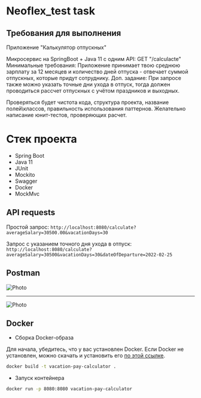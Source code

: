 # Neoflex_test task 
## Требования для выполнения
 Приложение "Калькулятор отпускных"

Микросервис на SpringBoot + Java 11 c одним API:
GET "/calculacte"
Минимальные требования: Приложение принимает твою среднюю зарплату за 12 месяцев и количество дней отпуска - отвечает суммой отпускных, которые придут сотруднику.
Доп. задание: При запросе также можно указать точные дни ухода в отпуск, тогда должен проводиться рассчет отпускных с учётом праздников и выходных.

Проверяться будет чистота кода, структура проекта, название полей\классов, правильность использования паттернов. Желательно написание юнит-тестов, проверяющих расчет.

# Cтек проекта
- Spring Boot
- Java 11
- JUnit
- Mockito
- Swagger
- Docker
- MockMvc


## API requests
Простой запрос: 
``` http://localhost:8080/calculate?averageSalary=30500.00&vacationDays=30 ```

Запрос с указанием точного дня ухода в отпуск: ``` http://localhost:8080/calculate?averageSalary=30500&vacationDays=30&dateOfDeparture=2022-02-25 ```
## Postman
![Photo](https://github.com/nekruz03/Neoflex-Test-Task/blob/main/docs/images/img.png)

---
![Photo](https://github.com/nekruz03/Neoflex-Test-Task/blob/main/docs/images/img_1.png)
## Docker
- Сборка Docker-образа

Для начала, убедитесь, что у вас установлен Docker. Если Docker не установлен, можно скачать и установить его [по этой ссылке](https://www.docker.com/get-started).

```bash
docker build -t vacation-pay-calculator . 
```
- Запуск контейнера
```bash
docker run -p 8080:8080 vacation-pay-calculator 
```



